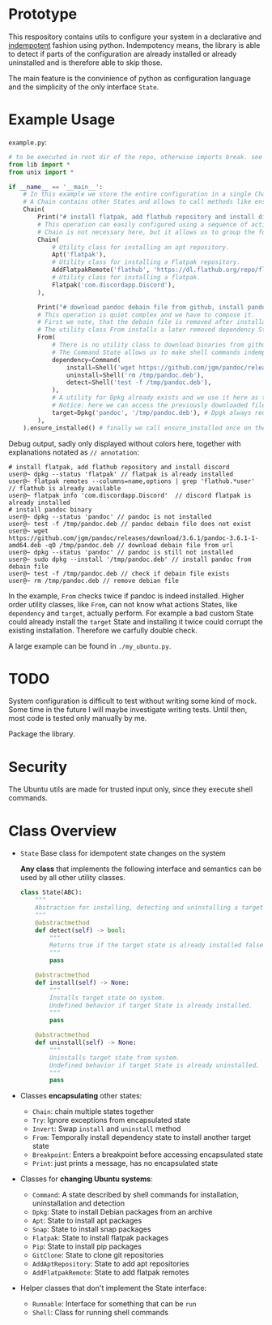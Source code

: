 # Prototype

This respository contains utils to configure your system in a declarative and [indempotent](https://en.wikipedia.org/wiki/Idempotence) fashion using python.
Indempotency means, the library is able to detect if parts of the configuration are already installed or already uninstalled and is therefore able to skip those.

The main feature is the convinience of python as configuration language and the simplicity of the only interface `State`.


# Example Usage

`example.py`:
```python
# to be executed in root dir of the repo, otherwise imports break. see section TODO
from lib import *
from unix import *

if __name__ == '__main__':
    # In this example we store the entire configuration in a single Chain object.
    # A Chain contains other States and allows to call methods like ensure_installed on all of them.
    Chain(
        Print("# install flatpak, add flathub repository and install discord"),
        # This operation can easily configured using a sequence of actions
        # Chain is not necessary here, but it allows us to group the following States together.
        Chain(
            # Utility class for installing an apt repository.
            Apt('flatpak'),
            # Utility class for installing a Flatpak repository.
            AddFlatpakRemote('flathub', 'https://dl.flathub.org/repo/flathub.flatpakrepo'),
            # Utility class for installing a flatpak.
            Flatpak('com.discordapp.Discord'),
        ),

        Print("# download pandoc debain file from github, install pandoc binary using dpkg and finally remove the debain file"),
        # This operation is quiet complex and we have to compose it.
        # First we note, that the debain file is removed after installation finished.
        # The utility class From installs a later removed dependency State necessary to install the given target State.
        From(
            # There is no utility class to download binaries from github, therefore we have to improvise by using the Command State.
            # The Command State allows us to make shell commands indempotent by defining actions install, detect and uninstall. 
            dependency=Command(
                install=Shell('wget https://github.com/jgm/pandoc/releases/download/3.6.1/pandoc-3.6.1-1-amd64.deb -qO /tmp/pandoc.deb'),
                uninstall=Shell('rm /tmp/pandoc.deb'),
                detect=Shell('test -f /tmp/pandoc.deb'),
            ),
            # A utility for Dpkg already exists and we use it here as target State.
            # Notice: here we can access the previously downloaded file '/tmp/pandoc.deb'.
            target=Dpkg('pandoc', '/tmp/pandoc.deb'), # Dpgk always requires root
        ),
    ).ensure_installed() # finally we call ensure_installed once on the root of the defined tree.
```
Debug output, sadly only displayed without colors here, together with explanations notated as `// annotation`:
```plain
# install flatpak, add flathub repository and install discord
user@~ dpkg --status 'flatpak' // flatpak is already installed
user@~ flatpak remotes --columns=name,options | grep 'flathub.*user' // flathub is already available
user@~ flatpak info 'com.discordapp.Discord'  // discord flatpak is already installed
# install pandoc binary
user@~ dpkg --status 'pandoc' // pandoc is not installed
user@~ test -f /tmp/pandoc.deb // pandoc debain file does not exist
user@~ wget https://github.com/jgm/pandoc/releases/download/3.6.1/pandoc-3.6.1-1-amd64.deb -qO /tmp/pandoc.deb // download debain file from url
user@~ dpkg --status 'pandoc' // pandoc is still not installed
user@~ sudo dpkg --install '/tmp/pandoc.deb' // install pandoc from debain file
user@~ test -f /tmp/pandoc.deb // check if debain file exists
user@~ rm /tmp/pandoc.deb // remove debian file
```

In the example, `From` checks twice if pandoc is indeed installed. 
Higher order utility classes, like `From`, can not know what actions States, like `dependency` and `target`, actually perform. 
For example a bad custom State could already install the `target` State and installing it twice could corrupt the existing installation.
Therefore we carfully double check.

A large example can be found in `./my_ubuntu.py`.

# TODO

System configuration is difficult to test without writing some kind of mock.
Some time in the future I will maybe investigate writing tests.
Until then, most code is tested only manually by me.

Package the library.

# Security

The Ubuntu utils are made for trusted input only, since they execute shell commands.

# Class Overview

- `State` Base class for idempotent state changes on the system

   **Any class** that implements the following interface and semantics can be used by all other utility classes. 
    ```python
    class State(ABC):
        """
        Abstraction for installing, detecting and uninstalling a target state from the system.
        """
        @abstractmethod
        def detect(self) -> bool:
            """
            Returns true if the target state is already installed false otherwise.
            """
            pass
    
        @abstractmethod
        def install(self) -> None:
            """
            Installs target state on system. 
            Undefined behavior if target State is already installed.
            """
            pass
    
        @abstractmethod
        def uninstall(self) -> None:
            """
            Uninstalls target state from system.
            Undefined behavior if target State is already uninstalled.
            """
            pass
    ```
    

- Classes **encapsulating** other states:
    - `Chain`: chain multiple states together
    - `Try`: Ignore exceptions from encapsulated state 
    - `Invert`: Swap `install` and `uninstall` method
    - `From`: Temporally install dependency state to install another target state
    - `Breakpoint`: Enters a breakpoint before accessing encapsulated state
    - `Print`: just prints a message, has no encapsulated state
- Classes for **changing Ubuntu systems**:
    - `Command`: A state described by shell commands for installation, uninstallation and detection
    - `Dpkg`: State to install Debian packages from an archive
    - `Apt`: State to install apt packages
    - `Snap`: State to install snap packages
    - `Flatpak`: State to install flatpak packages 
    - `Pip`: State to install pip packages
    - `GitClone`: State to clone git repositories
    - `AddAptRepository`: State to add apt repositories
    - `AddFlatpakRemote`: State to add flatpak remotes
- Helper classes that don't implement the State interface:
    - `Runnable`: Interface for something that can be `run`
    - `Shell`: Class for running shell commands

